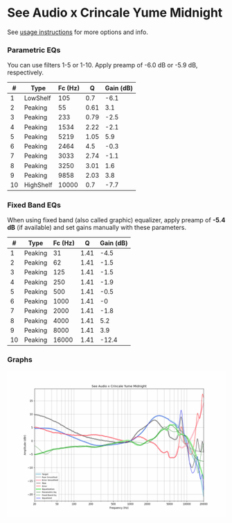 # See Audio x Crincale Yume Midnight
See [usage instructions](https://github.com/jaakkopasanen/AutoEq#usage) for more options and info.

### Parametric EQs
You can use filters 1-5 or 1-10. Apply preamp of -6.0 dB or -5.9 dB, respectively.

|   # | Type      |   Fc (Hz) |    Q |   Gain (dB) |
|-----|-----------|-----------|------|-------------|
|   1 | LowShelf  |       105 | 0.7  |        -6.1 |
|   2 | Peaking   |        55 | 0.61 |         3.1 |
|   3 | Peaking   |       233 | 0.79 |        -2.5 |
|   4 | Peaking   |      1534 | 2.22 |        -2.1 |
|   5 | Peaking   |      5219 | 1.05 |         5.9 |
|   6 | Peaking   |      2464 | 4.5  |        -0.3 |
|   7 | Peaking   |      3033 | 2.74 |        -1.1 |
|   8 | Peaking   |      3250 | 3.01 |         1.6 |
|   9 | Peaking   |      9858 | 2.03 |         3.8 |
|  10 | HighShelf |     10000 | 0.7  |        -7.7 |

### Fixed Band EQs
When using fixed band (also called graphic) equalizer, apply preamp of **-5.4 dB** (if available) and set gains manually with these parameters.

|   # | Type    |   Fc (Hz) |    Q |   Gain (dB) |
|-----|---------|-----------|------|-------------|
|   1 | Peaking |        31 | 1.41 |        -4.5 |
|   2 | Peaking |        62 | 1.41 |        -1.5 |
|   3 | Peaking |       125 | 1.41 |        -1.5 |
|   4 | Peaking |       250 | 1.41 |        -1.9 |
|   5 | Peaking |       500 | 1.41 |        -0.5 |
|   6 | Peaking |      1000 | 1.41 |        -0   |
|   7 | Peaking |      2000 | 1.41 |        -1.8 |
|   8 | Peaking |      4000 | 1.41 |         5.2 |
|   9 | Peaking |      8000 | 1.41 |         3.9 |
|  10 | Peaking |     16000 | 1.41 |       -12.4 |

### Graphs
![](./See%20Audio%20x%20Crincale%20Yume%20Midnight.png)

